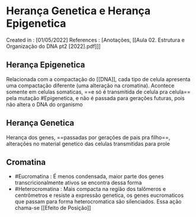 # Herança Genetica e Herança Epigenetica 
Created in : [01/05/2022]
References : [Anotações, [[Aula 02. Estrutura e Organização do DNA pt2 [2022].pdf]]]

## Herança Epigenetica 
Relacionada com a compactação do [[DNA]], cada tipo de celula apresenta uma compactação diferente (uma alteração na cromatina). Acontece somente em celulas somaticas, ==e só é transmitida de celula pra celula== pela mutação #Epigenetica, e não é passada para gerações futuras, pois não altera o DNA do organismo

## Herança Genetica 
Herança dos genes, ==passadas por gerações de pais pra filho==, alterações no material genetico das celulas transmitidas para prole 

## Cromatina
- #Eucromatina : É menos condensada, maior parte dos genes transcricionalmente ativos se encontra dessa forma
- #Heterocromatina : Mais compacta na região dos talômeros e centrômetros e resiste a expressão genetica, os genes eucromaticos que passam para forma heterocromatica são silenciados. Essa ação chama-se [[Efeito de Posição]]
